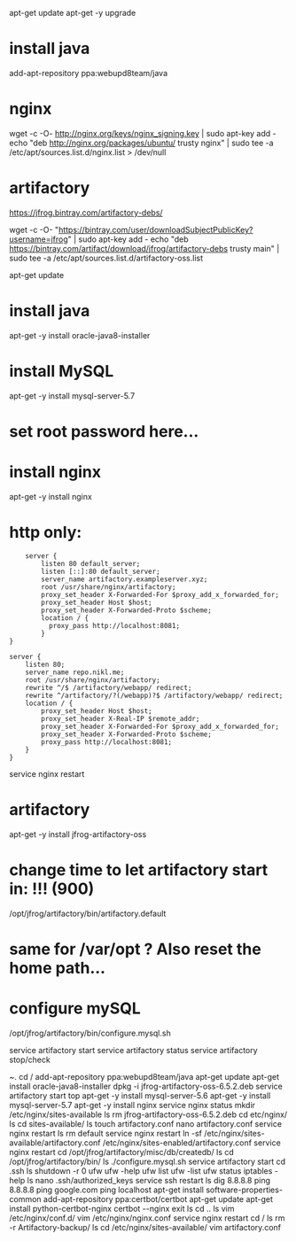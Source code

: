 apt-get update
apt-get -y upgrade

# install java
add-apt-repository ppa:webupd8team/java


# nginx 
wget -c -O- http://nginx.org/keys/nginx_signing.key | sudo apt-key add -
echo "deb http://nginx.org/packages/ubuntu/ trusty nginx" | sudo tee -a /etc/apt/sources.list.d/nginx.list > /dev/null

# artifactory
https://jfrog.bintray.com/artifactory-debs/

wget -c -O- "https://bintray.com/user/downloadSubjectPublicKey?username=jfrog" | sudo apt-key add -
echo "deb https://bintray.com/artifact/download/jfrog/artifactory-debs trusty main" | sudo tee -a /etc/apt/sources.list.d/artifactory-oss.list

apt-get update
# install java
apt-get -y install oracle-java8-installer
# install MySQL
apt-get -y install mysql-server-5.7
# set root password here...
# install nginx
apt-get -y install nginx

# http only:
```
    server {
        listen 80 default_server;
        listen [::]:80 default_server;
        server_name artifactory.exampleserver.xyz;
        root /usr/share/nginx/artifactory;
        proxy_set_header X-Forwarded-For $proxy_add_x_forwarded_for;
        proxy_set_header Host $host;
        proxy_set_header X-Forwarded-Proto $scheme;
        location / {
          proxy_pass http://localhost:8081;
        }
} 

server {
    listen 80;
    server_name repo.nikl.me;
    root /usr/share/nginx/artifactory;
    rewrite ^/$ /artifactory/webapp/ redirect;
    rewrite ^/artifactory/?(/webapp)?$ /artifactory/webapp/ redirect;
    location / {
        proxy_set_header Host $host;
        proxy_set_header X-Real-IP $remote_addr;
        proxy_set_header X-Forwarded-For $proxy_add_x_forwarded_for;
        proxy_set_header X-Forwarded-Proto $scheme;
        proxy_pass http://localhost:8081;
    }
}

```
service nginx restart


# artifactory 
apt-get -y install jfrog-artifactory-oss

# change time to let artifactory start in: !!! (900)
/opt/jfrog/artifactory/bin/artifactory.default

# same for /var/opt ? Also reset the home path...


# configure mySQL
/opt/jfrog/artifactory/bin/configure.mysql.sh


service artifactory start
service artifactory status
service artifactory stop/check







~.
cd /
add-apt-repository ppa:webupd8team/java
apt-get update
apt-get install oracle-java8-installer
dpkg -i jfrog-artifactory-oss-6.5.2.deb
service artifactory start
top
apt-get -y install mysql-server-5.6
apt-get -y install mysql-server-5.7
apt-get -y install nginx
service nginx status
mkdir /etc/nginx/sites-available
ls
rm jfrog-artifactory-oss-6.5.2.deb
cd etc/nginx/
ls
cd sites-available/
ls
touch artifactory.conf
nano artifactory.conf
service nginx restart
ls
rm default
service nginx restart
ln -sf /etc/nginx/sites-available/artifactory.conf /etc/nginx/sites-enabled/artifactory.conf
service nginx restart
cd /opt/jfrog/artifactory/misc/db/createdb/
ls
cd /opt/jfrog/artifactory/bin/
ls
./configure.mysql.sh
service artifactory start
cd .ssh
ls
shutdown -r 0
ufw
ufw -help
ufw list
ufw -list
ufw status
iptables -help
ls
nano .ssh/authorized_keys
service ssh restart
ls
dig 8.8.8.8
ping 8.8.8.8
ping google.com
ping localhost
apt-get install software-properties-common
add-apt-repository ppa:certbot/certbot
apt-get update
apt-get install python-certbot-nginx
certbot --nginx
exit
ls
cd ..
ls
vim /etc/nginx/conf.d/
vim /etc/nginx/nginx.conf
service nginx restart
cd /
ls
rm -r Artifactory-backup/
ls
cd /etc/nginx/sites-available/
vim artifactory.conf


